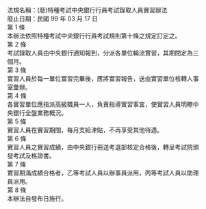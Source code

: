 法規名稱：(廢)特種考試中央銀行行員考試錄取人員實習辦法  
廢止日期：民國 99 年 03 月 17 日  
第 1 條  
本辦法依照特種考試中央銀行行員考試規則第十條之規定訂定之。  
第 2 條  
考試錄取人員由中央銀行通知報到，分派各單位輪流實習，其期間定為三  
個月。  
第 3 條  
實習人員於每一單位實習完畢後，應將實習報告，送由實習單位核轉人事  
室彙辦。  
第 4 條  
各實習單位應指派高級職員一人，負責指導實習事宜，使實習人員明瞭中  
央銀行全盤業務概況。  
第 5 條  
實習人員在實習期間，每月支給津貼，不再享受其他待遇。  
第 6 條  
實習人員之實習成績，由中央銀行冊送考選部核定合格後，轉呈考試院頒  
發考試及格證書。  
第 7 條  
實習期滿成績合格者，乙等考試人員以辦事員派用，丙等考試人員以助理  
員派用。  
第 8 條  
本辦法自發布日施行。  


